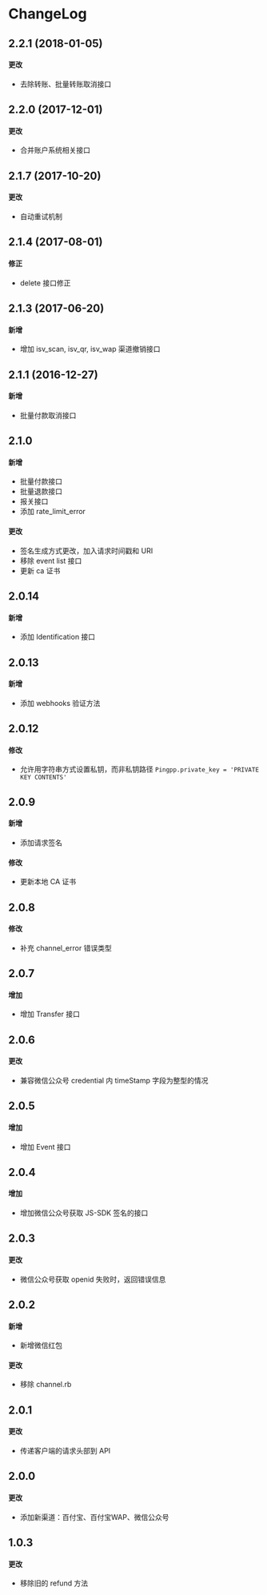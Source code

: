 # ChangeLog

## 2.2.1 (2018-01-05)
#### 更改
- 去除转账、批量转账取消接口

## 2.2.0 (2017-12-01)
#### 更改
- 合并账户系统相关接口

## 2.1.7 (2017-10-20)
#### 更改
- 自动重试机制

## 2.1.4 (2017-08-01)
#### 修正
- delete 接口修正

## 2.1.3 (2017-06-20)
#### 新增
- 增加 isv_scan, isv_qr, isv_wap 渠道撤销接口

## 2.1.1 (2016-12-27)
#### 新增
- 批量付款取消接口

## 2.1.0
#### 新增
- 批量付款接口
- 批量退款接口
- 报关接口
- 添加 rate_limit_error

#### 更改
- 签名生成方式更改，加入请求时间戳和 URI
- 移除 event list 接口
- 更新 ca 证书

## 2.0.14
#### 新增
- 添加 Identification 接口

## 2.0.13
#### 新增
- 添加 webhooks 验证方法

## 2.0.12
#### 修改
- 允许用字符串方式设置私钥，而非私钥路径 `Pingpp.private_key = 'PRIVATE KEY CONTENTS'`

## 2.0.9
#### 新增
- 添加请求签名

#### 修改
- 更新本地 CA 证书

## 2.0.8
#### 修改
- 补充 channel_error 错误类型

## 2.0.7
#### 增加
- 增加 Transfer 接口

## 2.0.6
#### 更改
- 兼容微信公众号 credential 内 timeStamp 字段为整型的情况

## 2.0.5
#### 增加
- 增加 Event 接口

## 2.0.4
#### 增加
- 增加微信公众号获取 JS-SDK 签名的接口

## 2.0.3
#### 更改
- 微信公众号获取 openid 失败时，返回错误信息

## 2.0.2
#### 新增
- 新增微信红包

#### 更改
- 移除 channel.rb

## 2.0.1
#### 更改
- 传递客户端的请求头部到 API

## 2.0.0
#### 更改
- 添加新渠道：百付宝、百付宝WAP、微信公众号

## 1.0.3
#### 更改
- 移除旧的 refund 方法
